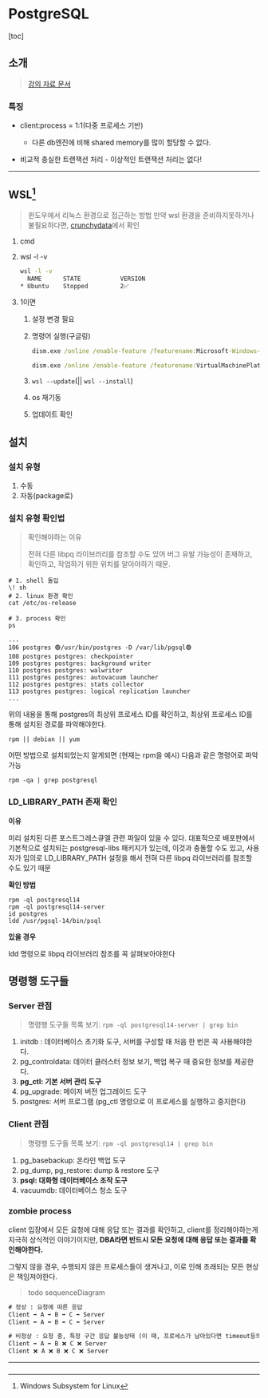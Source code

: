 # PostgreSQL

[toc]

## 소개

> [강의 자료 문서](https://bit.ly/3wsxU43)

### 특징

- client:process = 1:1(다중 프로세스 기반)
  - 다른 db엔진에 비해 shared memory를 많이 할당할 수 없다.

- 비교적 충실한 트랜잭션 처리 - 이상적인 트랜잭션 처리는 없다!

---

## WSL[^ WSL]

> 윈도우에서 리눅스 환경으로 접근하는 방법
> 만약 wsl 환경을 준비하지못하거나 불필요하다면, [crunchydata](https://www.crunchydata.com/developers/playground)에서 확인

1. cmd

2. wsl -l -v
   ```bat
   wsl -l -v
     NAME      STATE           VERSION
   * Ubuntu    Stopped         2✅
   ```

3. 1이면

   1. 설정 변경 필요

   2. 명령어 실행(구글링)
      ```bat
      dism.exe /online /enable-feature /featurename:Microsoft-Windows-Subsystem-Linux /all /norestart
      
      dism.exe /online /enable-feature /featurename:VirtualMachinePlatform /all /norestart
      ```

   3. `wsl --update`(|| `wsl --install`)

   4. os 재기동

   5. 업데이트 확인

   

## 설치

### 설치 유형

1. 수동
2. 자동(package로)



### 설치 유형 확인법

> 확인해야하는 이유
>
> 전혀 다른 libpq 라이브러리를 참조할 수도 있어 버그 유발 가능성이 존재하고,
> 확인하고, 작업하기 위한 위치를 알아야하기 때문.

```shell
# 1. shell 돌입
\! sh
# 2. linux 환경 확인
cat /etc/os-release

# 3. process 확인
ps 
```

```
...
106 postgres 🟢/usr/bin/postgres -D /var/lib/pgsql🟢
108 postgres postgres: checkpointer 
109 postgres postgres: background writer 
110 postgres postgres: walwriter 
111 postgres postgres: autovacuum launcher 
112 postgres postgres: stats collector 
113 postgres postgres: logical replication launcher 
...
```

위의 내용을 통해 postgres의 최상위 프로세스 ID를 확인하고,
최상위 프로세스 ID를 통해 설치된 경로를 파악해야한다.

`rpm || debian || yum`

어떤 방법으로 설치되었는지 알게되면 (현재는 rpm을 예시)
다음과 같은 명령어로 파악가능

`rpm -qa | grep postgresql`



### LD_LIBRARY_PATH 존재 확인

**이유**

미리 설치된 다른 포스트그레스큐엘 관련 파일이 있을 수 있다. 대표적으로 배포판에서 기본적으로 설치되는 postgresql-libs 패키지가 있는데, 이것과 충돌할 수도 있고, 사용자가 임의로 LD_LIBRARY_PATH 설정을 해서 전혀 다른 libpq 라이브러리를 참조할 수도 있기 때문

**확인 방법**

```shell
rpm -ql postgresql14
rpm -ql postgresql14-server
id postgres
ldd /usr/pgsql-14/bin/psql
```

**있을 경우**

ldd 명령으로 libpq 라이브러리 참조를 꼭 살펴보아야한다



## 명령행 도구들

### Server 관점

> 명령행 도구들 목록 보기: `rpm -ql postgresql14-server | grep bin`

1. initdb : 데이터베이스 초기화 도구, 서버를 구성할 때 처음 한 번은 꼭 사용해야한다.
2. pg_controldata: 데이터 클러스터 정보 보기, 백업 복구 때 중요한 정보를 제공한다.
3. **pg_ctl: 기본 서버 관리 도구**
4. pg_upgrade: 메이저 버전 업그레이드 도구
5. postgres: 서버 프로그램 (pg_ctl 명령으로 이 프로세스를 실행하고 중지한다)

### Client 관점

> 명령행 도구들 목록 보기: `rpm -ql postgresql14 | grep bin`

1. pg_basebackup: 온라인 백업 도구
2. pg_dump, pg_restore: dump & restore 도구
3. **psql: 대화형 데이터베이스 조작 도구**
4. vacuumdb: 데이터베이스 청소 도구



### zombie process

client 입장에서 모든 요청에 대해 응답 또는 결과를 확인하고,
client를 정리해야하는게 지극히 상식적인 이야기이지만,
**DBA라면 반드시 모든 요청에 대해 응답 또는 결과를 확인해야한다.**

그렇지 않을 경우, 수행되지 않은 프로세스들이 생겨나고,
이로 인해 초래되는 모든 현상은 책임져야한다.

> todo sequenceDiagram

```bat
# 정상 : 요청에 따른 응답
Client ➡ A ➡ B ➡ C ➡ Server
Client ⬅ A ⬅ B ⬅ C ⬅ Server

# 비정상 : 요청 중, 특정 구간 응답 불능상태 (이 때, 프로세스가 남아있다면 timeout등의 제한에 걸리지 않는 동안 그 누구도 해당 프로세스를 찾거나 죽이기 어려우므로 이것이 좀비 프로세스)
Client ➡ A ➡ B ❌ C ❌ Server
Client ❌ A ❌ B ❌ C ❌ Server
```



---

### 

[^ WSL]: Windows Subsystem for Linux
